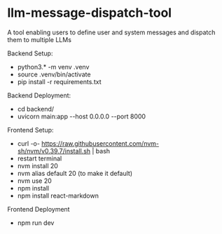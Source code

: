 # llm-message-dispatch-tool
A tool enabling users to define user and system messages and dispatch them to multiple LLMs

Backend Setup:
- python3.* -m venv .venv
- source .venv/bin/activate
- pip install -r requirements.txt

Backend Deployment:
- cd backend/
- uvicorn main:app --host 0.0.0.0 --port 8000

Frontend Setup:
- curl -o- https://raw.githubusercontent.com/nvm-sh/nvm/v0.39.7/install.sh | bash
- restart terminal
- nvm install 20
- nvm alias default 20 (to make it default)
- nvm use 20
- npm install
- npm install react-markdown

Frontend Deployment
- npm run dev

